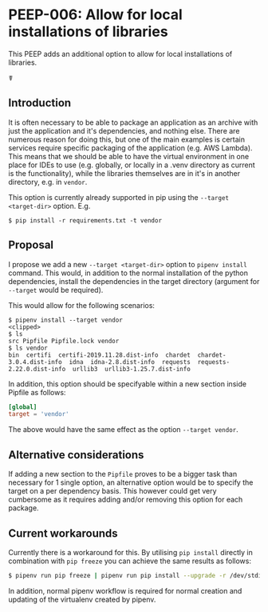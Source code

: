 # PEEP-006: Allow for local installations of libraries

This PEEP adds an additional option to allow for local installations of libraries.

☤

## Introduction

It is often necessary to be able to package an application as an archive with just the application and it's dependencies, and nothing else. There are numerous reason for doing this, but one of the main examples is certain services require specific packaging of the application (e.g. AWS Lambda). This means that we should be able to have the virtual environment in one place for IDEs to use (e.g. globally, or locally in a .venv directory as current is the functionality), while the libraries themselves are in it's in another directory, e.g. in `vendor`.

This option is currently already supported in pip using the `--target <target-dir>` option. E.g.
```
$ pip install -r requirements.txt -t vendor
```

## Proposal

I propose we add a new `--target <target-dir>` option to `pipenv install` command. This would, in addition to the normal installation of the python dependencies, install the dependencies in the target directory (argument for `--target` would be required).

This would allow for the following scenarios:

```
$ pipenv install --target vendor
<clipped>
$ ls
src Pipfile Pipfile.lock vendor
$ ls vendor
bin  certifi  certifi-2019.11.28.dist-info  chardet  chardet-3.0.4.dist-info  idna  idna-2.8.dist-info  requests  requests-2.22.0.dist-info  urllib3  urllib3-1.25.7.dist-info
```

In addition, this option should be specifyable within a new section inside Pipfile as follows:

```toml
[global]
target = 'vendor'
```

The above would have the same effect as the option `--target vendor`.

## Alternative considerations

If adding a new section to the `Pipfile` proves to be a bigger task than necessary for 1 single option, an alternative option would be to specify the target on a per dependency basis. This however could get very cumbersome as it requires adding and/or removing this option for each package.

## Current workarounds

Currently there is a workaround for this. By utilising `pip install` directly in combination with `pip freeze` you can achieve the same results as follows:
```bash
$ pipenv run pip freeze | pipenv run pip install --upgrade -r /dev/stdin --target vendor
```

In addition, normal pipenv workflow is required for normal creation and updating of the virtualenv created by pipenv.
